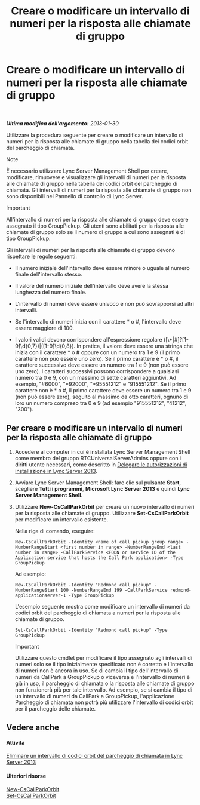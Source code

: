 ﻿---
title: Creare o modificare un intervallo di numeri per la risposta alle chiamate di gruppo
TOCTitle: Creare o modificare un intervallo di numeri per la risposta alle chiamate di gruppo
ms:assetid: 4b442b98-df6b-4e50-8254-b3be9cde21dd
ms:mtpsurl: https://technet.microsoft.com/it-it/library/JJ945627(v=OCS.15)
ms:contentKeyID: 52062146
ms.date: 08/24/2015
mtps_version: v=OCS.15
ms.translationtype: HT
---

# Creare o modificare un intervallo di numeri per la risposta alle chiamate di gruppo

 

_**Ultima modifica dell'argomento:** 2013-01-30_

Utilizzare la procedura seguente per creare o modificare un intervallo di numeri per la risposta alle chiamate di gruppo nella tabella dei codici orbit del parcheggio di chiamata.


> [!NOTE]
> È necessario utilizzare Lync Server Management Shell per creare, modificare, rimuovere e visualizzare gli intervalli di numeri per la risposta alle chiamate di gruppo nella tabella dei codici orbit del parcheggio di chiamata. Gli intervalli di numeri per la risposta alle chiamate di gruppo non sono disponibili nel Pannello di controllo di Lync Server.



> [!important]  
> All'intervallo di numeri per la risposta alle chiamate di gruppo deve essere assegnato il tipo GroupPickup. Gli utenti sono abilitati per la risposta alle chiamate di gruppo solo se il numero di gruppo a cui sono assegnati è di tipo GroupPickup.

Gli intervalli di numeri per la risposta alle chiamate di gruppo devono rispettare le regole seguenti:

  - Il numero iniziale dell'intervallo deve essere minore o uguale al numero finale dell'intervallo stesso.

  - Il valore del numero iniziale dell'intervallo deve avere la stessa lunghezza del numero finale.

  - L'intervallo di numeri deve essere univoco e non può sovrapporsi ad altri intervalli.

  - Se l'intervallo di numeri inizia con il carattere \* o \#, l'intervallo deve essere maggiore di 100.

  - I valori validi devono corrispondere all'espressione regolare (\[\\\*|\#\]?\[1-9\]\\d{0,7})|(\[1-9\]\\d{0,8}). In pratica, il valore deve essere una stringa che inizia con il carattere \* o \# oppure con un numero tra 1 e 9 (il primo carattere non può essere uno zero). Se il primo carattere è \* o \#, il carattere successivo deve essere un numero tra 1 e 9 (non può essere uno zero). I caratteri successivi possono corrispondere a qualsiasi numero tra 0 e 9, con un massimo di sette caratteri aggiuntivi. Ad esempio, "\#6000", "\*92000", "\*95551212" e "915551212". Se il primo carattere non è \* o \#, il primo carattere deve essere un numero tra 1 e 9 (non può essere zero), seguito al massimo da otto caratteri, ognuno di loro un numero compreso tra 0 e 9 (ad esempio "915551212", "41212", "300").

## Per creare o modificare un intervallo di numeri per la risposta alle chiamate di gruppo

1.  Accedere al computer in cui è installata Lync Server Management Shell come membro del gruppo RTCUniversalServerAdmins oppure con i diritti utente necessari, come descritto in [Delegare le autorizzazioni di installazione in Lync Server 2013](lync-server-2013-delegate-setup-permissions.md).

2.  Avviare Lync Server Management Shell: fare clic sul pulsante **Start**, scegliere **Tutti i programmi**, **Microsoft Lync Server 2013** e quindi **Lync Server Management Shell**.

3.  Utilizzare **New-CsCallParkOrbit** per creare un nuovo intervallo di numeri per la risposta alle chiamate di gruppo. Utilizzare **Set-CsCallParkOrbit** per modificare un intervallo esistente.
    
    Nella riga di comando, eseguire:
    
        New-CsCallParkOrbit -Identity <name of call pickup group range> -NumberRangeStart <first number in range> -NumberRangeEnd <last number in range> -CallParkService <FQDN or service ID of the Application service that hosts the Call Park application> -Type GroupPickup
    
    Ad esempio:
    
        New-CsCallParkOrbit -Identity "Redmond call pickup" -NumberRangeStart 100 -NumberRangeEnd 199 -CallParkService redmond-applicationserver-1 -Type GroupPickup
    
    L'esempio seguente mostra come modificare un intervallo di numeri da codici orbit del parcheggio di chiamata a numeri per la risposta alle chiamate di gruppo.
    
        Set-CsCallParkOrbit -Identity "Redmond call pickup" -Type GroupPickup
    
    > [!important]  
    > Utilizzare questo cmdlet per modificare il tipo assegnato agli intervalli di numeri solo se il tipo inizialmente specificato non è corretto e l'intervallo di numeri non è ancora in uso. Se di cambia il tipo dell'intervallo di numeri da CallPark a GroupPickup o viceversa e l'intervallo di numeri è già in uso, il parcheggio di chiamata o la risposta alle chiamate di gruppo non funzionerà più per tale intervallo. Ad esempio, se si cambia il tipo di un intervallo di numeri da CallPark a GroupPickup, l'applicazione Parcheggio di chiamata non potrà più utilizzare l'intervallo di codici orbit per il parcheggio delle chiamate.

## Vedere anche

#### Attività

[Eliminare un intervallo di codici orbit del parcheggio di chiamata in Lync Server 2013](lync-server-2013-delete-a-call-park-orbit-range.md)  

#### Ulteriori risorse

[New-CsCallParkOrbit](https://docs.microsoft.com/en-us/powershell/module/skype/New-CsCallParkOrbit)  
[Set-CsCallParkOrbit](https://docs.microsoft.com/en-us/powershell/module/skype/Set-CsCallParkOrbit)

